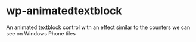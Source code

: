 wp-animatedtextblock
====================

An animated textblock control with an effect similar to the counters we can see on Windows Phone tiles
